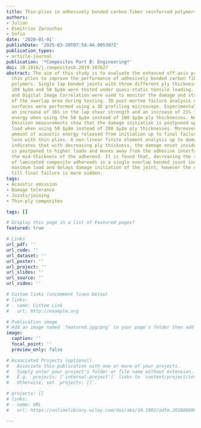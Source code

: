 ```yaml
---
title: Thin-plies in adhesively bonded carbon fiber reinforced polymers
authors:
- Julian
- Dimitrios Zarouchas
- Sofia
date: '2020-01-01'
publishDate: '2025-03-20T07:54:44.005397Z'
publication_types:
- article-journal
publication: '*Composites Part B: Engineering*'
doi: 10.1016/j.compositesb.2019.107627
abstract: The aim of this study is to evaluate the enhanced off-axis properties of
  thin plies to improve the performance of adhesively bonded carbon fiber reinforced
  polymers. Single lap bonded joints with three different ply thicknesses of 200 $μ$m,
  100 $μ$m and 50 $μ$m were tested under quasi-static tensile loading. Acoustic Emission
  and Digital Image Correlation were used to monitor the damage and strain evolution
  of the overlap area during testing. 3D post-mortem failure analysis of the fracture
  surfaces were performed using a 3D profiling microscope. Experimental results show
  an increase of 16% in the lap shear strength and an increase of 21% in the strain
  energy when using the 50 $μ$m instead of 200 $μ$m ply thicknesses. However, Acoustic
  Emission measurements show that the damage initiation is postponed up to a 47% higher
  load when using 50 $μ$m instead of 200 $μ$m ply thicknesses. Moreover, the total
  amount of acoustic energy released from initiation up to final failure was significantly
  less with thin plies. A non-linear finite element analysis up to damage initiation
  indicates that with decreasing ply thickness, the damage onset inside the composite
  is postponed to higher loads and moves away from the adhesive interface towards
  the mid-thickness of the adherend. It is found that, decreasing the single ply thickness
  of laminated composite adherends in a single overlap bonded joint increases the
  maximum load and delays damage initiation of the joint, however the damage progression
  till final failure is more sudden.
tags:
- Acoustic emission
- Damage tolerance
- Joints/joining
- Thin-ply composites

tags: []

# Display this page in a list of Featured pages?
featured: true

# Links
url_pdf: ''
url_code: ''
url_dataset: ''
url_poster: ''
url_project: ''
url_slides: ''
url_source: ''
url_video: ''

# Custom links (uncomment lines below)
# links:
# - name: Custom Link
#   url: http://example.org

# Publication image
# Add an image named `featured.jpg/png` to your page's folder then add a caption below.
image:
  caption: ''
  focal_point: ''
  preview_only: false

# Associated Projects (optional).
#   Associate this publication with one or more of your projects.
#   Simply enter your project's folder or file name without extension.
#   E.g. `projects: ['internal-project']` links to `content/project/internal-project/index.md`.
#   Otherwise, set `projects: []`.

# projects: []
# links:
# - name: URL
#   url: https://onlinelibrary.wiley.com/doi/abs/10.1002/adfm.201806800

---
```

